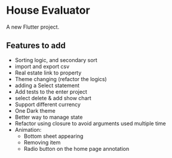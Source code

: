 # House Evaluator

A new Flutter project.

## Features to add
- Sorting logic, and secondary sort
- import and export csv
- Real estate link to property
- Theme changing (refactor the logics)
- adding a Select statement
- Add tests to the enter project
- select delete & add show chart
- Support different currency
- One Dark theme
- Better way to manage state
- Refactor using closure to avoid arguments used multiple time
- Animation:
  - Bottom sheet appearing
  - Removing item
  - Radio button on the home page annotation